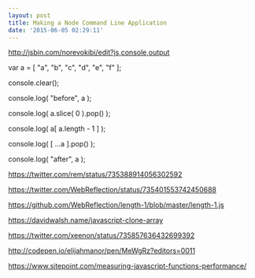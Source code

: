 ```yaml
---
layout: post
title: Making a Node Command Line Application
date: '2015-06-05 02:29:11'
---
```


http://jsbin.com/norevokibi/edit?js,console,output

var a = [ "a", "b", "c", "d", "e", "f" ];

console.clear();

console.log( "before", a );

console.log( a.slice( 0 ).pop() );

console.log( a[ a.length - 1 ] );

console.log( [ ...a ].pop() );

console.log( "after", a );

https://twitter.com/rem/status/735388914056302592

https://twitter.com/WebReflection/status/735401553742450688

https://github.com/WebReflection/length-1/blob/master/length-1.js

https://davidwalsh.name/javascript-clone-array

https://twitter.com/xeenon/status/735857636432699392

http://codepen.io/elijahmanor/pen/MeWgRz?editors=0011

https://www.sitepoint.com/measuring-javascript-functions-performance/

